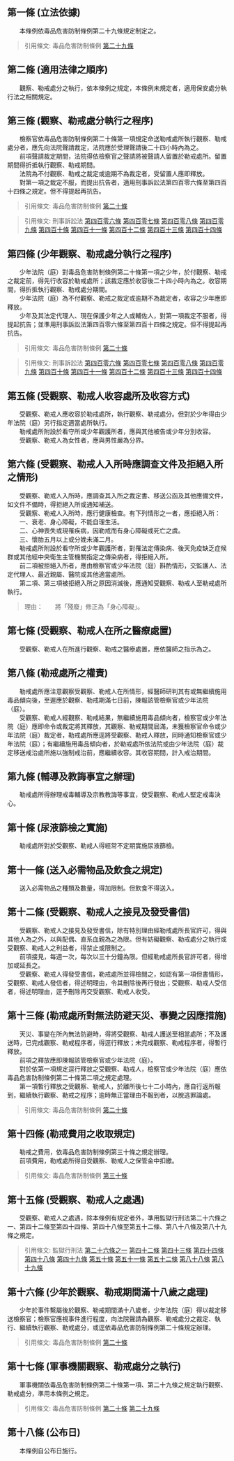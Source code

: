 第一條 (立法依據)
-----------------
　　本條例依毒品危害防制條例第二十九條規定制定之。  
> 引用條文: 毒品危害防制條例 [第二十九條](../../法務/刑法/毒品危害防制條例.md#第二十九條-觀察、勒戒及強制戒治執行之規定)



第二條 (適用法律之順序)
-----------------------
　　觀察、勒戒處分之執行，依本條例之規定，本條例未規定者，適用保安處分執行法之相關規定。  


第三條 (觀察、勒戒處分執行之程序)
---------------------------------
　　檢察官依毒品危害防制條例第二十條第一項規定命送勒戒處所執行觀察、勒戒處分者，應先向法院聲請裁定，法院應於受理聲請後二十四小時內為之。  
　　前項聲請裁定期間，法院得依檢察官之聲請將被聲請人留置於勒戒處所。留置期間得折抵執行觀察、勒戒期間。  
　　法院為不付觀察、勒戒之裁定或逾期不為裁定者，受留置人應即釋放。  
　　對第一項之裁定不服，而提出抗告者，適用刑事訴訟法第四百零六條至第四百十四條之規定。但不得提起再抗告。  
> 引用條文: 毒品危害防制條例 [第二十條](../../法務/刑法/毒品危害防制條例.md#第二十條-施用毒品者送勒戒處所觀察、勒戒)

> 引用條文: 刑事訴訟法 [第四百零六條](../../法務/刑法/刑事訴訟法.md#第四百零六條-抗告期間) [第四百零七條](../../法務/刑法/刑事訴訟法.md#第四百零七條-抗告之程式) [第四百零八條](../../法務/刑法/刑事訴訟法.md#第四百零八條-原審法院對抗告之處置) [第四百零九條](../../法務/刑法/刑事訴訟法.md#第四百零九條-抗告之效力) [第四百十條](../../法務/刑法/刑事訴訟法.md#第四百十條-卷宗及證物之送交及裁定期間) [第四百十一條](../../法務/刑法/刑事訴訟法.md#第四百十一條-抗告法院對不合法抗告之處置) [第四百十二條](../../法務/刑法/刑事訴訟法.md#第四百十二條-對無理由之抗告之裁定) [第四百十三條](../../法務/刑法/刑事訴訟法.md#第四百十三條-對有理由之抗告之裁定) [第四百十四條](../../法務/刑法/刑事訴訟法.md#第四百十四條-裁定之通知)



第四條 (少年觀察、勒戒處分執行之程序)
-------------------------------------
　　少年法院（庭）對毒品危害防制條例第二十條第一項之少年，於付觀察、勒戒之裁定前，得先行收容於勒戒處所；該裁定應於收容後二十四小時內為之。收容期間，得折抵執行觀察、勒戒處分期間。  
　　少年法院（庭）為不付觀察、勒戒之裁定或逾期不為裁定者，收容之少年應即釋放。  
　　少年及其法定代理人、現在保護少年之人或輔佐人，對第一項裁定不服者，得提起抗告；並準用刑事訴訟法第四百零六條至第四百十四條之規定。但不得提起再抗告。  
> 引用條文: 毒品危害防制條例 [第二十條](../../法務/刑法/毒品危害防制條例.md#第二十條-施用毒品者送勒戒處所觀察、勒戒)

> 引用條文: 刑事訴訟法 [第四百零六條](../../法務/刑法/刑事訴訟法.md#第四百零六條-抗告期間) [第四百零七條](../../法務/刑法/刑事訴訟法.md#第四百零七條-抗告之程式) [第四百零八條](../../法務/刑法/刑事訴訟法.md#第四百零八條-原審法院對抗告之處置) [第四百零九條](../../法務/刑法/刑事訴訟法.md#第四百零九條-抗告之效力) [第四百十條](../../法務/刑法/刑事訴訟法.md#第四百十條-卷宗及證物之送交及裁定期間) [第四百十一條](../../法務/刑法/刑事訴訟法.md#第四百十一條-抗告法院對不合法抗告之處置) [第四百十二條](../../法務/刑法/刑事訴訟法.md#第四百十二條-對無理由之抗告之裁定) [第四百十三條](../../法務/刑法/刑事訴訟法.md#第四百十三條-對有理由之抗告之裁定) [第四百十四條](../../法務/刑法/刑事訴訟法.md#第四百十四條-裁定之通知)



第五條 (受觀察、勒戒人收容處所及收容方式)
-----------------------------------------
　　受觀察、勒戒人應收容於勒戒處所，執行觀察、勒戒處分。但對於少年得由少年法院（庭）另行指定適當處所執行。  
　　勒戒處所附設於看守所或少年觀護所者，應與其他被告或少年分別收容。  
　　受觀察、勒戒人為女性者，應與男性嚴為分界。  


第六條 (受觀察、勒戒人入所時應調查文件及拒絕入所之情形)
-------------------------------------------------------
　　受觀察、勒戒人入所時，應調查其入所之裁定書、移送公函及其他應備文件，如文件不備時，得拒絕入所或通知補送。  
　　受觀察、勒戒人入所時，應行健康檢查。有下列情形之一者，應拒絕入所：  
　　一、衰老、身心障礙，不能自理生活。  
　　二、心神喪失或現罹疾病，因勒戒而有身心障礙或死亡之虞。  
　　三、懷胎五月以上或分娩未滿二月。  
　　勒戒處所附設於看守所或少年觀護所者，對罹法定傳染病、後天免疫缺乏症候群或其他經中央衛生主管機關指定之傳染病者，得拒絕入所。  
　　前二項被拒絕入所者，應由檢察官或少年法院（庭）斟酌情形，交監護人、法定代理人、最近親屬、醫院或其他適當處所。  
　　第二項、第三項被拒絕入所之原因消滅後，應通知受觀察、勒戒人至勒戒處所執行。  
> 理由：　　將「殘廢」修正為「身心障礙」。



第七條 (受觀察、勒戒人在所之醫療處置)
-------------------------------------
　　受觀察、勒戒人在所進行觀察、勒戒之醫療處置，應依醫師之指示為之。  


第八條 (勒戒處所之權責)
-----------------------
　　勒戒處所應注意觀察受觀察、勒戒人在所情形，經醫師研判其有或無繼續施用毒品傾向後，至遲應於觀察、勒戒期滿七日前，陳報該管檢察官或少年法院（庭）。  
　　受觀察、勒戒人經觀察、勒戒結果，無繼續施用毒品傾向者，檢察官或少年法院（庭）應即命令或裁定將其釋放，其觀察、勒戒期間屆滿，未獲檢察官命令或少年法院（庭）裁定者，勒戒處所應逕將受觀察、勒戒人釋放，同時通知檢察官或少年法院（庭）；有繼續施用毒品傾向者，於勒戒處所依法院或由少年法院（庭）裁定移送戒治處所施以強制戒治前，應繼續收容。其收容期間，計入戒治期間。  


第九條 (輔導及教誨事宜之辦理)
-----------------------------
　　勒戒處所得辦理戒毒輔導及宗教教誨等事宜，使受觀察、勒戒人堅定戒毒決心。  


第十條 (尿液篩檢之實施)
-----------------------
　　勒戒處所對於受觀察、勒戒人得經常不定期實施尿液篩檢。  


第十一條 (送入必需物品及飲食之規定)
-----------------------------------
　　送入必需物品之種類及數量，得加限制。但飲食不得送入。  


第十二條 (受觀察、勒戒人之接見及發受書信)
-----------------------------------------
　　受觀察、勒戒人之接見及發受書信，除有特別理由經勒戒處所長官許可，得與其他人為之外，以與配偶、直系血親為之為限。但有妨礙觀察、勒戒處分之執行或受觀察、勒戒人之利益者，得禁止或限制之。  
　　前項接見，每週一次，每次以三十分鐘為限。但經勒戒處所長官許可者，得增加或延長之。  
　　受觀察、勒戒人得發受書信，勒戒處所並得檢閱之，如認有第一項但書情形，受觀察、勒戒人發信者，得述明理由，令其刪除後再行發出；受觀察、勒戒人受信者，得述明理由，逕予刪除再交受觀察、勒戒人收受。  


第十三條 (勒戒處所對無法防避天災、事變之因應措施)
-------------------------------------------------
　　天災、事變在所內無法防避時，得將受觀察、勒戒人護送至相當處所；不及護送時，已完成觀察、勒戒程序者，得逕行釋放；未完成觀察、勒戒程序者，得暫行釋放。  
　　前項之釋放應即陳報該管檢察官或少年法院（庭）。  
　　對於依第一項規定逕行釋放之受觀察、勒戒人，檢察官或少年法院（庭）應依毒品危害防制條例第二十條第二項之規定處理。  
　　第一項暫行釋放之受觀察、勒戒人，於離所後七十二小時內，應自行返所報到，繼續執行觀察、勒戒之程序；逾時無正當理由不報到者，以脫逃罪論處。  
> 引用條文: 毒品危害防制條例 [第二十條](../../法務/刑法/毒品危害防制條例.md#第二十條-施用毒品者送勒戒處所觀察、勒戒)



第十四條 (勒戒費用之收取規定)
-----------------------------
　　勒戒之費用，依毒品危害防制條例第三十條之規定辦理。  
　　前項費用，勒戒處所得自受觀察、勒戒人之保管金中扣繳。  
> 引用條文: 毒品危害防制條例 [第三十條](../../法務/刑法/毒品危害防制條例.md#第三十條-觀察、勒戒及強制戒治費用)



第十五條 (受觀察、勒戒人之處遇)
-------------------------------
　　受觀察、勒戒人之處遇，除本條例有規定者外，準用監獄行刑法第二十六條之一、第四十二條至第四十四條、第四十八條至第五十二條、第八十八條及第八十九條之規定。  
> 引用條文: 監獄行刑法 [第二十六條之一](../../法務/矯正事務/監獄行刑法.md#第二十六條之一) [第四十二條](../../法務/矯正事務/監獄行刑法.md#第四十二條-出版物文書之閱讀) [第四十三條](../../法務/矯正事務/監獄行刑法.md#第四十三條-受刑人得自備紙筆墨硯) [第四十四條](../../法務/矯正事務/監獄行刑法.md#第四十四條-教化之輔助方法) [第四十八條](../../法務/矯正事務/監獄行刑法.md#第四十八條-清潔之維護) [第四十九條](../../法務/矯正事務/監獄行刑法.md#第四十九條-鬚髮之整理) [第五十條](../../法務/矯正事務/監獄行刑法.md#第五十條-保健必要之運動) [第五十一條](../../法務/矯正事務/監獄行刑法.md#第五十一條-健康檢查及預防注射) [第五十二條](../../法務/矯正事務/監獄行刑法.md#第五十二條-急性傳染病之預防) [第八十八條](../../法務/矯正事務/監獄行刑法.md#第八十八條-受刑人在監死亡之處理) [第八十九條](../../法務/矯正事務/監獄行刑法.md#第八十九條-屍體之處置)



第十六條 (少年於觀察、勒戒期間滿十八歲之處理)
---------------------------------------------
　　少年於事件繫屬後於觀察、勒戒期間滿十八歲者，少年法院（庭）得以裁定移送檢察官；檢察官應視事件進行程度，向法院聲請為觀察、勒戒處分之裁定、執行、繼續執行觀察、勒戒處分，或逕依毒品危害防制條例第二十條規定辦理。  
> 引用條文: 毒品危害防制條例 [第二十條](../../法務/刑法/毒品危害防制條例.md#第二十條-施用毒品者送勒戒處所觀察、勒戒)



第十七條 (軍事機關觀察、勒戒處分之執行)
---------------------------------------
　　軍事機關依毒品危害防制條例第二十條第一項、第二十九條之規定執行觀察、勒戒處分，準用本條例之規定。  
> 引用條文: 毒品危害防制條例 [第二十條](../../法務/刑法/毒品危害防制條例.md#第二十條-施用毒品者送勒戒處所觀察、勒戒) [第二十九條](../../法務/刑法/毒品危害防制條例.md#第二十九條-觀察、勒戒及強制戒治執行之規定)



第十八條 (公布日)
-----------------
　　本條例自公布日施行。